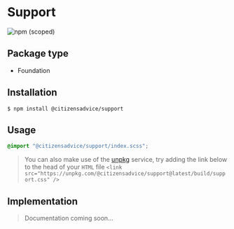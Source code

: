 # Support

![npm (scoped)](https://img.shields.io/npm/v/@citizensadvice/support.svg)

## Package type

- Foundation

## Installation

```shell
$ npm install @citizensadvice/support
```

## Usage

```scss
@import "@citizensadvice/support/index.scss";
```

> You can also make use of the [unpkg](https://unpkg.com) service, try adding the link below to the head of your `HTML` file
> `<link src="https://unpkg.com/@citizensadvice/support@latest/build/support.css" />`

## Implementation

> Documentation coming soon...